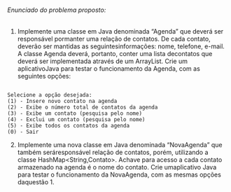###### Enunciado do problema proposto:

1. Implemente uma classe em Java denominada “Agenda” que deverá ser responsável pormanter uma relação de contatos. De cada contato, deverão ser mantidas as seguintesinformações: nome, telefone, e-mail. A classe Agenda deverá, portanto, conter uma lista decontatos que deverá ser implementada através de um ArrayList<Contato>. Crie um aplicativoJava para testar o funcionamento da Agenda, com as seguintes opções:

```

Selecione a opção desejada:
(1) - Insere novo contato na agenda
(2) - Exibe o número total de contatos da agenda
(3) - Exibe um contato (pesquisa pelo nome)
(4) - Exclui um contato (pesquisa pelo nome)
(5) - Exibe todos os contatos da agenda
(0) - Sair

```

2. Implemente   uma   nova   classe   em   Java   denominada   “NovaAgenda”   que   também   seráresponsável relação de contatos, porém, utilizando a classe HashMap<String,Contato>. Achave para acesso a cada contato armazenado na agenda é o nome do contato. Crie umaplicativo Java para testar o funcionamento da NovaAgenda, com as mesmas opções daquestão 1.
